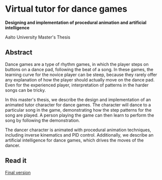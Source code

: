 # Virtual tutor for dance games
**Designing and implementation of procedural animation and artificial intelligence**

Aalto University Master's Thesis

## Abstract

Dance games are a type of rhythm games, in which the player steps on buttons on a dance pad, following the beat of a song. In these games, the learning curve for the novice player can be steep, because they rarely offer any explanation of how the player should actually move on the dance pad. Even for the experienced player, interpretation of patterns in the harder songs can be tricky.
 
In this master's thesis, we describe the design and implementation of an animated tutor character for dance games. The character will dance to a particular song in the game, demonstrating how the step patterns for the song are played. A person playing the game can then learn to perform the song by following the demonstration.
 
The dancer character is animated with procedural animation techniques, including inverse kinematics and PID control. Additionally, we describe an artificial intelligence for dance games, which drives the moves of the dancer.

## Read it

[Final version](https://github.com/verkel/thesis/blob/master/ThesisLindvallFinal.pdf)

